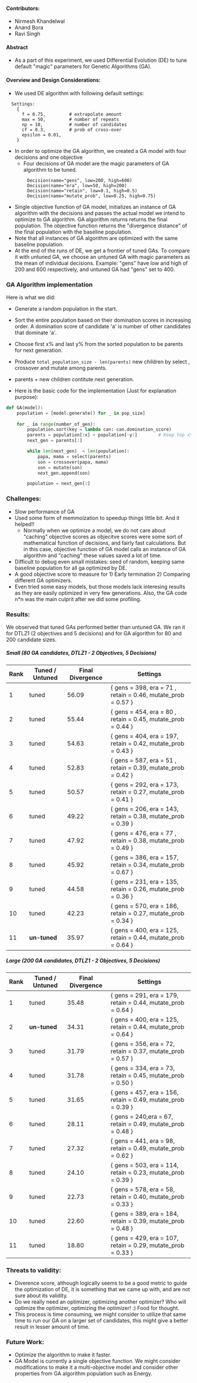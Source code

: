 #### Contributors:
- Nirmesh Khandelwal
- Anand Bora
- Ravi Singh

#### Abstract
- As a part of this experiment, we used Differential Evolution (DE) to tune default "magic" parameters for Genetic Algorithms (GA).

#### Overview and Design Considerations:
- We used DE algorithm with following default settings: 
```
  Settings: 
    { 
      f = 0.75,         # extrapolate amount
      max = 50,         # number of repeats 
      np = 10,          # number of candidates
      cf = 0.3,         # prob of cross-over 
      epsilon = 0.01,
    }
```
- In order to optimize the GA algorithm, we created a GA model with four decisions and one objective 
  - Four decisions of GA model are the magic parameters of GA algorithm to be tuned.
```
        Decision(name="gens", low=200, high=600)
        Decision(name="era", low=50, high=200)
        Decision(name="retain", low=0.1, high=0.5)
        Decision(name="mutate_prob", low=0.25, high=0.75)
```
- Single objective function of GA model, initializes an instance of GA algorithm with the decisions and passes the actual model we intend to optimize to GA algorithm. GA algorithm returns returns the final population. The objective function returns the "divergence distance" of the final population with the baseline population.  
- Note that all instances of GA algorithm are optimized with the same baseline population.
- At the end of the runs of DE, we get a frontier of tuned GAs. To compare it with untuned GA, we choose an untuned GA with magic parameters as the mean of individual decisions. Example: "gens" have low and high of 200 and 600 respectively, and untuned GA had "gens" set to 400.  

### GA Algorithm implementation
Here is what we did:

- Generate a random population in the start.
- Sort the entire population based on their domination scores in increasing order. A domination score of candidate 'a' is number of other candidates that dominate 'a'.
- Choose first x% and last y% from the sorted population to be parents for next generation. 
- Produce `total_population_size - len(parents)` new children by select , crossover and mutate among parents. 
- parents + new children contitute next generation.

- Here is the basic code for the implementation (Just for explanation purpose):
```python
def GA(model):
	population = [model.generate() for _ in pop_size]
	
	for _ in range(number_of_gen):
		population.sort(key = lambda can: can.domination_score)
		parents = population[:x] + population[-y:]        # Keep top x% and bottom y%
		next_gen = parents[:]

		while len(next_gen)  < len(population):
			papa, mama = select(parents)
			son = crossover(papa, mama)
			son = mutate(son)
			next_gen.append(son)

		population = next_gen[:]
```

### Challenges:
- Slow performance of GA
- Used some form of memmoization to speedup things little bit. And it helped!!
  - Normally when we optimize a model, we do not care about "caching" objective scores as objecitve scores were some sort of mathematical function of decisions, and fairly fast calculations. But in this case, objective function of GA model calls an instance of GA algorithm and "caching" these values saved a lot of time. 
- Difficult to debug even small mistakes: seed of random, keeping same baseline population for all ga optimized by DE.
- A good objective score to measure for 1) Early termination 2) Comparing different GA optimizers.
- Even tried some easy models, but those models lack interesing results as they are easily optimized in very few generations. Also, the GA code n*n was the main culprit after we did some profiling.

### Results:
We observed that tuned GAs performed better than untuned GA.
We ran it for DTLZ1 (2 objectives and 5 decisions) and for GA algorithm for 80 and 200 candidate sizes.

##### Small (80 GA candidates, DTLZ1 - 2 Objectives, 5 Decisions)

| Rank | Tuned / Untuned | Final Divergence | Settings |
|-------------|-------------|-------------|------------------|
| 1  | tuned | 56.09 | { gens = 398, era = 71 , retain = 0.46, mutate_prob = 0.57 }  |
| 2  | tuned | 55.44 | { gens = 454, era = 80 , retain = 0.45, mutate_prob = 0.44 }  |
| 3  | tuned | 54.63 | { gens = 404, era = 197, retain = 0.42, mutate_prob = 0.43 }  |
| 4  | tuned | 52.83 | { gens = 587, era = 51 , retain = 0.39, mutate_prob = 0.42 }  |
| 5  | tuned | 50.57 | { gens = 292, era = 173, retain = 0.27, mutate_prob = 0.41 }  |
| 6  | tuned | 49.22 | { gens = 206, era = 143, retain = 0.38, mutate_prob = 0.39 }  |
| 7  | tuned | 47.92 | { gens = 476, era = 77 , retain = 0.38, mutate_prob = 0.49 }  |
| 8  | tuned | 45.92 | { gens = 386, era = 157, retain = 0.34, mutate_prob = 0.67 }  |
| 9  | tuned | 44.58 | { gens = 231, era = 135, retain = 0.26, mutate_prob = 0.36 }  |
| 10 | tuned | 42.23 | { gens = 570, era = 186, retain = 0.27, mutate_prob = 0.34 }  |
| 11 | **un-tuned** | 35.97 | { gens = 400, era = 125, retain = 0.44, mutate_prob = 0.64 } |

##### Large (200 GA candidates, DTLZ1 - 2 Objectives, 5 Decisions)
| Rank | Tuned / Untuned | Final Divergence | Settings |
|-------------|-------------|-------------|------------------|
| 1  | tuned | 35.48 | { gens = 291, era = 179, retain = 0.44, mutate_prob = 0.64 } |
| 2 | **un-tuned** | 34.31 | { gens = 400, era = 125, retain = 0.44, mutate_prob = 0.64 } |
| 3  | tuned | 31.79 | { gens = 356, era = 72, retain = 0.37, mutate_prob = 0.57 } |
| 4  | tuned | 31.78 | { gens = 334, era = 73, retain = 0.45, mutate_prob = 0.50 } |
| 5  | tuned | 31.65 | { gens = 457, era = 156, retain = 0.49, mutate_prob = 0.39 } |
| 6  | tuned | 28.11 | { gens = 240,era = 67, retain = 0.49, mutate_prob = 0.48 } |
| 7  | tuned | 27.32 | { gens = 441, era = 98, retain = 0.49, mutate_prob = 0.62 } |
| 8  | tuned | 24.10 | { gens = 503, era = 114, retain = 0.23, mutate_prob = 0.39 } |
| 9  | tuned | 22.73 | { gens = 578, era = 58, retain = 0.40, mutate_prob = 0.33 } |
| 10 | tuned | 22.60 | { gens = 389, era = 184, retain = 0.39, mutate_prob = 0.48 } |
| 11 | tuned | 18.80 | { gens = 429, era = 107, retain = 0.29, mutate_prob = 0.33 } |

### Threats to validity:
- Diverence score, although logically seems to be a good metric to guide the optimization of DE, it is something that we came up with, and are not sure about its validity.
- Do we really need an optimizer, optimizing another optimizer? Who will optimize the optimizer, optimizing the optimizer! :) Food for thought.
- This process is time consuming, we might consider to utilize that same time to run our GA on a larger set of candidates, this might give a better result in lesser amount of time.

### Future Work:
- Optimize the algorithm to make it faster. 
- GA Model is currently a single objective function. We might consider modifications to make it a multi-objective model and consider other properties from GA algorithm population such as Energy.
